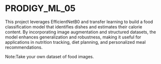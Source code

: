 # PRODIGY_ML_05
This project leverages EfficientNetB0 and transfer learning to build a food classification model that identifies dishes and estimates their calorie content. By incorporating image augmentation and structured datasets, the model enhances generalization and robustness, making it useful for applications in nutrition tracking, diet planning, and personalized meal recommendations.
                                                  



Note:Take your own dataset of food images.
